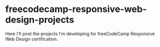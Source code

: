 # freecodecamp-responsive-web-design-projects
 Here I'll post the projects I'm developing for freeCodeCamp Responsive Web Design certification.
